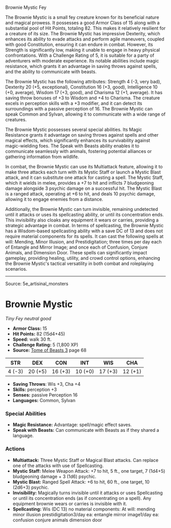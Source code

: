 <MonsterName/>Brownie Mystic</MonsterName>
<CreatureType/>Fey</CreatureType>

<summary>The Brownie Mystic is a small fey creature known for its beneficial nature and magical prowess. It possesses a good Armor Class of 15 along with a substantial pool of Hit Points, totaling 82. This makes it relatively resilient for a creature of its size. The Brownie Mystic has impressive Dexterity, which enhances its ability to evade attacks and perform agile maneuvers, coupled with good Constitution, ensuring it can endure in combat. However, its Strength is significantly low, making it unable to engage in heavy physical confrontations. With a Challenge Rating of 5, it is suitable for a party of adventurers with moderate experience. Its notable abilities include magic resistance, which grants it an advantage in saving throws against spells, and the ability to communicate with beasts.</summary>

<detail>

The Brownie Mystic has the following attributes: Strength 4 (-3, very bad), Dexterity 20 (+5, exceptional), Constitution 16 (+3, good), Intelligence 10 (+0, average), Wisdom 17 (+3, good), and Charisma 12 (+1, average). It has saving throw bonuses of +3 to Wisdom and +4 to Charisma. The creature excels in perception skills with a +3 modifier, and it can detect its surroundings with a passive perception of 16. The Brownie Mystic can speak Common and Sylvan, allowing it to communicate with a wide range of creatures.

The Brownie Mystic possesses several special abilities. Its Magic Resistance grants it advantage on saving throws against spells and other magical effects, which significantly enhances its survivability against magic-wielding foes. The Speak with Beasts ability enables it to communicate seamlessly with animals, fostering potential alliances or gathering information from wildlife.

In combat, the Brownie Mystic can use its Multiattack feature, allowing it to make three attacks each turn with its Mystic Staff or launch a Mystic Blast attack, and it can substitute one attack for casting a spell. The Mystic Staff, which it wields in melee, provides a +7 to hit and inflicts 7 bludgeoning damage alongside 3 psychic damage on a successful hit. The Mystic Blast is a ranged attack, operating at +6 to hit, and deals 10 psychic damage, allowing it to engage enemies from a distance.

Additionally, the Brownie Mystic can turn invisible, remaining undetected until it attacks or uses its spellcasting ability, or until its concentration ends. This invisibility also cloaks any equipment it wears or carries, providing a strategic advantage in combat. In terms of spellcasting, the Brownie Mystic has a Wisdom-based spellcasting ability with a save DC of 13 and does not require material components for its spells. It can cast the following spells at will: Mending, Minor Illusion, and Prestidigitation; three times per day each of Entangle and Mirror Image; and once each of Confusion, Conjure Animals, and Dimension Door. These spells can significantly impact gameplay, providing healing, utility, and crowd control options, enhancing the Brownie Mystic's tactical versatility in both combat and roleplaying scenarios.</detail>



---

Source: 5e_artisinal_monsters

# Brownie Mystic

*Tiny* *Fey* *neutral good*

- **Armor Class:** 15
- **Hit Points:** 82 (15d4+45)
- **Speed:** walk 30 ft.
- **Challenge Rating:** 5 (1,800 XP)
- **Source:** [Tome of Beasts 3](https://koboldpress.com/kpstore/product/tome-of-beasts-3-for-5th-edition/) page 68

| STR | DEX | CON | INT | WIS | CHA |
| --- | --- | --- | --- | --- | --- |
| 4 (-3) | 20 (+5) | 16 (+3) | 10 (+0) | 17 (+3) | 12 (+1) |

- **Saving Throws**: Wis +3, Cha +4
- **Skills:** perception +3
- **Senses:** passive Perception 16
- **Languages:** Common, Sylvan

### Special Abilities

- **Magic Resistance:** Advantage: spell/magic effect saves.
- **Speak with Beasts:** Can communicate with Beasts as if they shared a language.

### Actions

- **Multiattack:** Three Mystic Staff or Magical Blast attacks. Can replace one of the attacks with use of Spellcasting.
- **Mystic Staff:** Melee Weapon Attack: +7 to hit, 5 ft., one target, 7 (1d4+5) bludgeoning damage + 3 (1d6) psychic.
- **Mystic Blast:** Ranged Spell Attack: +6 to hit, 60 ft., one target, 10 (2d6+3) psychic.
- **Invisibility:** Magically turns invisible until it attacks or uses Spellcasting or until its concentration ends (as if concentrating on a spell). Any equipment brownie wears or carries is invisible with it.
- **Spellcasting:** Wis (DC 13) no material components: At will: mending minor illusion prestidigitation3/day ea: entangle mirror image1/day ea: confusion conjure animals dimension door




